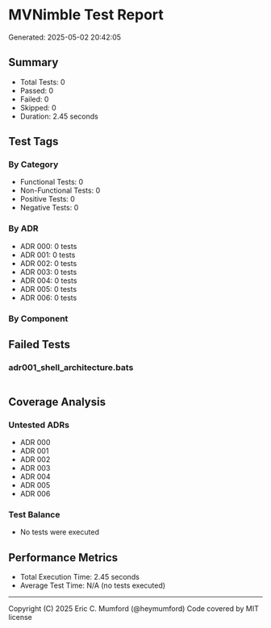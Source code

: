 # MVNimble Test Report

Generated: 2025-05-02 20:42:05

## Summary

* Total Tests: 0
* Passed: 0
* Failed: 0
* Skipped: 0
* Duration: 2.45 seconds

## Test Tags

### By Category

* Functional Tests: 0
* Non-Functional Tests: 0
* Positive Tests: 0
* Negative Tests: 0

### By ADR

* ADR 000: 0 tests
* ADR 001: 0 tests
* ADR 002: 0 tests
* ADR 003: 0 tests
* ADR 004: 0 tests
* ADR 005: 0 tests
* ADR 006: 0 tests

### By Component


## Failed Tests

### adr001_shell_architecture.bats

```
```

## Coverage Analysis

### Untested ADRs

* ADR 000
* ADR 001
* ADR 002
* ADR 003
* ADR 004
* ADR 005
* ADR 006

### Test Balance

* No tests were executed

## Performance Metrics

* Total Execution Time: 2.45 seconds
* Average Test Time: N/A (no tests executed)



---
Copyright (C) 2025 Eric C. Mumford (@heymumford) Code covered by MIT license
